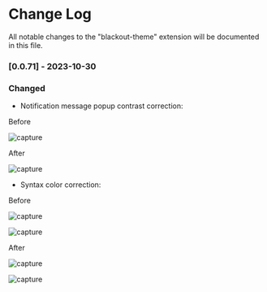 # Change Log

All notable changes to the "blackout-theme" extension will be documented in this file.

### [0.0.71] - 2023-10-30

### Changed

- Notification message popup contrast correction:

Before

![capture](https://i.imgur.com/esbhqHr.png)

After

![capture](https://i.imgur.com/NPX6MGh.png)

- Syntax color correction:

Before

![capture](https://i.imgur.com/u8DoTUn.png)

![capture](https://i.imgur.com/MYNex8l.png)

After

![capture](https://i.imgur.com/P7t7qHu.png)

![capture](https://i.imgur.com/khHZWNE.png)
